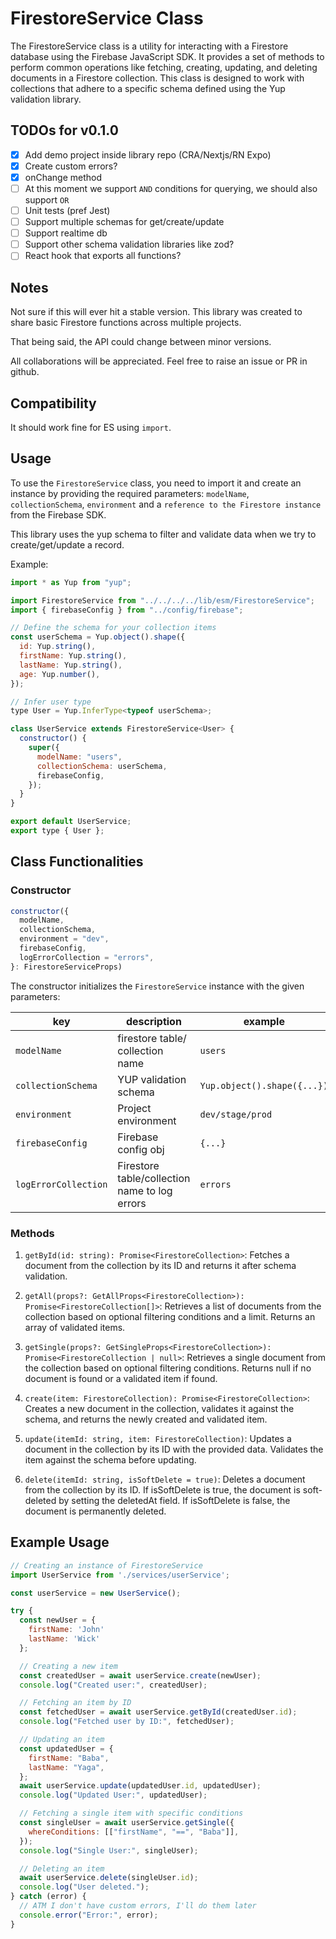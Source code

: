 # FirestoreService Class

<!-- https://registry.npmjs.org/fire-utils -->

The FirestoreService class is a utility for interacting with a Firestore database using the Firebase JavaScript SDK. It provides a set of methods to perform common operations like fetching, creating, updating, and deleting documents in a Firestore collection. This class is designed to work with collections that adhere to a specific schema defined using the Yup validation library.

## TODOs for v0.1.0

- [x] Add demo project inside library repo (CRA/Nextjs/RN Expo)
- [x] Create custom errors?
- [x] onChange method
- [ ] At this moment we support `AND` conditions for querying, we should also support `OR`
- [ ] Unit tests (pref Jest)
- [ ] Support multiple schemas for get/create/update
- [ ] Support realtime db
- [ ] Support other schema validation libraries like zod?
- [ ] React hook that exports all functions?

## Notes

Not sure if this will ever hit a stable version. This library was created to share basic Firestore functions across multiple projects.

That being said, the API could change between minor versions.

All collaborations will be appreciated. Feel free to raise an issue or PR in github.

## Compatibility

It should work fine for ES using `import`.

## Usage

To use the `FirestoreService` class, you need to import it and create an instance by providing the required parameters: `modelName`, `collectionSchema`, `environment` and a `reference to the Firestore instance` from the Firebase SDK.

This library uses the yup schema to filter and validate data when we try to create/get/update a record.

Example:

```javascript
import * as Yup from "yup";

import FirestoreService from "../../../../lib/esm/FirestoreService";
import { firebaseConfig } from "../config/firebase";

// Define the schema for your collection items
const userSchema = Yup.object().shape({
  id: Yup.string(),
  firstName: Yup.string(),
  lastName: Yup.string(),
  age: Yup.number(),
});

// Infer user type
type User = Yup.InferType<typeof userSchema>;

class UserService extends FirestoreService<User> {
  constructor() {
    super({
      modelName: "users",
      collectionSchema: userSchema,
      firebaseConfig,
    });
  }
}

export default UserService;
export type { User };
```

## Class Functionalities

### Constructor

```javascript
constructor({
  modelName,
  collectionSchema,
  environment = "dev",
  firebaseConfig,
  logErrorCollection = "errors",
}: FirestoreServiceProps)
```

The constructor initializes the `FirestoreService` instance with the given parameters:

| key                  | description                                   | example                     | default  | required |
| -------------------- | --------------------------------------------- | --------------------------- | -------- | -------- |
| `modelName`          | firestore table/ collection name              | `users`                     | n/a      | `true`   |
| `collectionSchema`   | YUP validation schema                         | `Yup.object().shape({...})` | n/a      | `true`   |
| `environment`        | Project environment                           | `dev/stage/prod`            | `dev`    | `false`  |
| `firebaseConfig`     | Firebase config obj                           | `{...}`                     | n/a      | `true`   |
| `logErrorCollection` | Firestore table/collection name to log errors | `errors`                    | `errors` | `false`  |

### Methods

1. `getById(id: string): Promise<FirestoreCollection>`: Fetches a document from the collection by its ID and returns it after schema validation.

1. `getAll(props?: GetAllProps<FirestoreCollection>): Promise<FirestoreCollection[]>`: Retrieves a list of documents from the collection based on optional filtering conditions and a limit. Returns an array of validated items.

1. `getSingle(props?: GetSingleProps<FirestoreCollection>): Promise<FirestoreCollection | null>`: Retrieves a single document from the collection based on optional filtering conditions. Returns null if no document is found or a validated item if found.

1. `create(item: FirestoreCollection): Promise<FirestoreCollection>`: Creates a new document in the collection, validates it against the schema, and returns the newly created and validated item.

1. `update(itemId: string, item: FirestoreCollection)`: Updates a document in the collection by its ID with the provided data. Validates the item against the schema before updating.

1. `delete(itemId: string, isSoftDelete = true)`: Deletes a document from the collection by its ID. If isSoftDelete is true, the document is soft-deleted by setting the deletedAt field. If isSoftDelete is false, the document is permanently deleted.

## Example Usage

```javascript
// Creating an instance of FirestoreService
import UserService from './services/userService';

const userService = new UserService();

try {
  const newUser = {
    firstName: 'John'
    lastName: 'Wick'
  };

  // Creating a new item
  const createdUser = await userService.create(newUser);
  console.log("Created user:", createdUser);

  // Fetching an item by ID
  const fetchedUser = await userService.getById(createdUser.id);
  console.log("Fetched user by ID:", fetchedUser);

  // Updating an item
  const updatedUser = {
    firstName: "Baba",
    lastName: "Yaga",
  };
  await userService.update(updatedUser.id, updatedUser);
  console.log("Updated User:", updatedUser);

  // Fetching a single item with specific conditions
  const singleUser = await userService.getSingle({
    whereConditions: [["firstName", "==", "Baba"]],
  });
  console.log("Single User:", singleUser);

  // Deleting an item
  await userService.delete(singleUser.id);
  console.log("User deleted.");
} catch (error) {
  // ATM I don't have custom errors, I'll do them later
  console.error("Error:", error);
}
```
